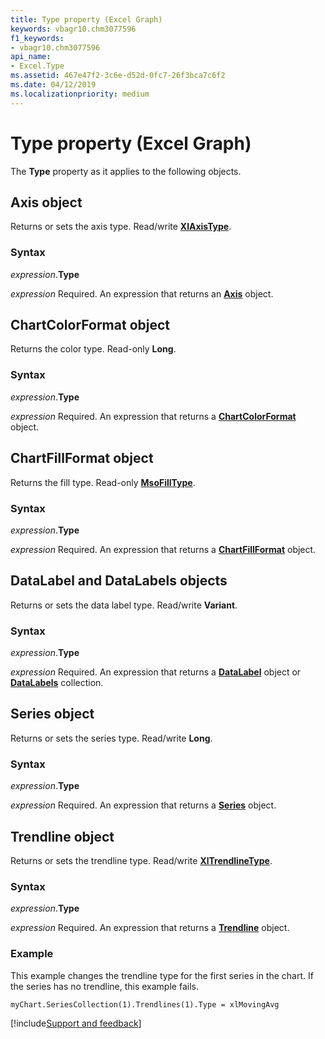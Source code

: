 ```yaml
---
title: Type property (Excel Graph)
keywords: vbagr10.chm3077596
f1_keywords:
- vbagr10.chm3077596
api_name:
- Excel.Type
ms.assetid: 467e47f2-3c6e-d52d-0fc7-26f3bca7c6f2
ms.date: 04/12/2019
ms.localizationpriority: medium
---
```



# Type property (Excel Graph)

The **Type** property as it applies to the following objects.

## Axis object

Returns or sets the axis type. Read/write **[XlAxisType](excel.xlaxistype.md)**.

### Syntax

_expression_.**Type**

_expression_ Required. An expression that returns an **[Axis](Excel.Axis-graph-object.md)** object.


## ChartColorFormat object

Returns the color type. Read-only **Long**.

### Syntax

_expression_.**Type**

_expression_ Required. An expression that returns a **[ChartColorFormat](Excel.ChartColorFormat.md)** object.


## ChartFillFormat object

Returns the fill type. Read-only **[MsoFillType](office.msofilltype.md)**.

### Syntax

_expression_.**Type**

_expression_ Required. An expression that returns a **[ChartFillFormat](Excel.ChartFillFormat.md)** object.


## DataLabel and DataLabels objects

Returns or sets the data label type. Read/write **Variant**.

### Syntax

_expression_.**Type**

_expression_ Required. An expression that returns a **[DataLabel](excel.datalabel-graph-object.md)** object or **[DataLabels](excel.datalabels(collection).md)** collection.

## Series object

Returns or sets the series type. Read/write **Long**.

### Syntax

_expression_.**Type**

_expression_ Required. An expression that returns a **[Series](Excel.Series-graph-object.md)** object.

## Trendline object

Returns or sets the trendline type. Read/write **[XlTrendlineType](excel.xltrendlinetype.md)**.

### Syntax

_expression_.**Type**

_expression_ Required. An expression that returns a **[Trendline](Excel.Trendline-graph-object.md)** object.

### Example

This example changes the trendline type for the first series in the chart. If the series has no trendline, this example fails.

```vb
myChart.SeriesCollection(1).Trendlines(1).Type = xlMovingAvg
```

[!include[Support and feedback](~/includes/feedback-boilerplate.md)]